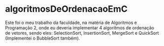 # algoritmosDeOrdenacaoEmC
Este foi o meu trabalho da faculdade, na matéria de Algoritmos e Programação 2, onde eu deveria implementar 4 algoritmos de ordenação de vetores, sendo eles: SelectionSort, InsertionSort, MergeSort e QuickSort (Implementei o BubbleSort também).
